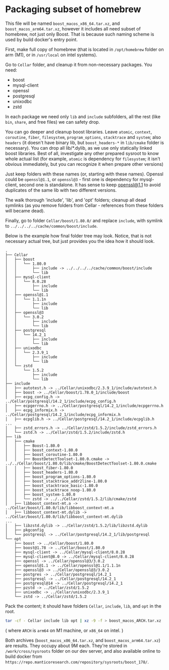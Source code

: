 # Packaging subset of homebrew

This file will be named `boost_macos_x86_64.tar.xz`, and `boost_macos_arm64.tar.xz`, however it includes all need subset of homebrew, not just only Boost. That is because such naming scheme is used by build docker's entry point.

First, make full copy of homebrew (that is located in `/opt/homebrew` folder on arm (M1), or in `/usr/local` on intel systems).

Go to `Cellar` folder, and cleanup it from non-necessary packages.
You need:

* boost
* mysql-client
* openssl
* postgresql
* unixodbc
* zstd

In each package we need only `lib` and `include` subfolders, all the rest (like `bin`, `share`, and free files) we can safety drop.

You can go deeper and cleanup boost libraries. Leave `atomic`, `context`, `coroutine`, `fiber`, `filesystem`, `program_options`, `stacktrace` and `system`; also `headers` (it doesn't have binary lib, but `boost_headers-*` in `lib/cmake` folder is necessary). You can drop all lib/*.dylib, as we use only statically linked boost libraries. Best of all, investigate any other prepared sysroot to know whole actual list (for example, `atomic` is dependency for `filesystem`; it isn't obvious immediately, but you can recognize it when prepare other versions)

Just keep folders with these names (or, starting with these names). Openssl could be `openssl@1.1`, or `openssl@3` - first
one is dependency for mysql-client, second one is standalone. It has sense to keep openssl@1.1 to avoid duplicates of
the same lib with two different versions.

The walk thorough 'include', 'lib', and 'opt' folders; cleanup all dead symlinks (as you remove folders from Cellar -
references from these folders will became dead).

Finally, go to folder `Cellar/boost/1.80.0/` and replace `include`, with symlink to `../../../../cache/common/boost/include`.

Below is the example how final folder tree may look. Notice, that is not necessary actual tree, but just provides you the idea how it should look.

```
.
├── Cellar
│   ├── boost
│   │   └── 1.80.0
│   │       ├── include -> ../../../../cache/common/boost/include
│   │       └── lib
│   ├── mysql-client
│   │   └── 8.0.28
│   │       ├── include
│   │       └── lib
│   ├── openssl@1.1
│   │   └── 1.1.1n
│   │       ├── include
│   │       └── lib
│   ├── openssl@3
│   │   └── 3.0.2
│   │       ├── include
│   │       └── lib
│   ├── postgresql
│   │   └── 14.2_1
│   │       ├── include
│   │       └── lib
│   ├── unixodbc
│   │   └── 2.3.9_1
│   │       ├── include
│   │       └── lib
│   └── zstd
│       └── 1.5.2
│           ├── include
│           └── lib
├── include
│   ├── autotest.h -> ../Cellar/unixodbc/2.3.9_1/include/autotest.h
│   ├── boost -> ../Cellar/boost/1.78.0_1/include/boost
│   ├── ecpg_config.h -> ../Cellar/postgresql/14.2_1/include/ecpg_config.h
│   ├── ecpgerrno.h -> ../Cellar/postgresql/14.2_1/include/ecpgerrno.h
│   ├── ecpg_informix.h -> ../Cellar/postgresql/14.2_1/include/ecpg_informix.h
│   ├── ecpglib.h -> ../Cellar/postgresql/14.2_1/include/ecpglib.h
...
│   ├── zstd_errors.h -> ../Cellar/zstd/1.5.2/include/zstd_errors.h
│   └── zstd.h -> ../Cellar/zstd/1.5.2/include/zstd.h
├── lib
│   ├── cmake
│   │   ├── Boost-1.80.0
│   │   ├── boost_context-1.80.0
│   │   ├── boost_coroutine-1.80.0
│   │   ├── BoostDetectToolset-1.80.0.cmake -> ../../Cellar/boost/1.80.0/lib/cmake/BoostDetectToolset-1.80.0.cmake
│   │   ├── boost_fiber-1.80.0
│   │   ├── boost_headers-1.80.0
│   │   ├── boost_program_options-1.80.0
│   │   ├── boost_stacktrace_addr2line-1.80.0
│   │   ├── boost_stacktrace_basic-1.80.0
│   │   ├── boost_stacktrace_noop-1.80.0
│   │   ├── boost_system-1.80.0
│   │   └── zstd -> ../../Cellar/zstd/1.5.2/lib/cmake/zstd
│   ├── libboost_context-mt.a -> ../Cellar/boost/1.80.0/lib/libboost_context-mt.a
│   ├── libboost_context-mt.dylib -> ../Cellar/boost/1.80.0/lib/libboost_context-mt.dylib
...
│   ├── libzstd.dylib -> ../Cellar/zstd/1.5.2/lib/libzstd.dylib
│   ├── pkgconfig
│   └── postgresql -> ../Cellar/postgresql/14.2_1/lib/postgresql
└── opt
    ├── boost -> ../Cellar/boost/1.80.0
    ├── boost@1.78 -> ../Cellar/boost/1.80.0
    ├── mysql-client -> ../Cellar/mysql-client/8.0.28
    ├── mysql-client@8.0 -> ../Cellar/mysql-client/8.0.28
    ├── openssl -> ../Cellar/openssl@3/3.0.2
    ├── openssl@1.1 -> ../Cellar/openssl@1.1/1.1.1n
    ├── openssl@3 -> ../Cellar/openssl@3/3.0.2
    ├── postgres -> ../Cellar/postgresql/14.2_1
    ├── postgresql -> ../Cellar/postgresql/14.2_1
    ├── postgresql@14 -> ../Cellar/postgresql/14.2_1
    ├── pzstd -> ../Cellar/zstd/1.5.2
    ├── unixodbc -> ../Cellar/unixodbc/2.3.9_1
    └── zstd -> ../Cellar/zstd/1.5.2

```

Pack the content; it should have folders `Cellar`, `include`, `lib`, and `opt` in the root.

```bash
tar -cf - Cellar include lib opt | xz -9 -f > boost_macos_ARCH.tar.xz
```
( where `ARCH` is `arm64` on M1 machine, or `x86_64` on intel. )

Both archives (`boost_macos_x86_64.tar.xz`, and `boost_macos_arm64.tar.xz`) are results. They occupy about 9M each.
They're stored in `/work/cross/sysroots` folder on our dev server, and also available online to build docker from `https://repo.manticoresearch.com/repository/sysroots/boost_178/`.
